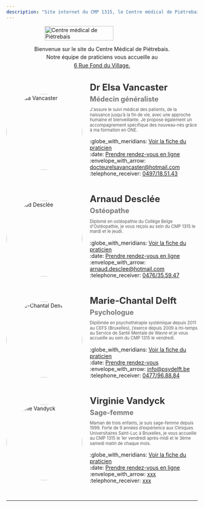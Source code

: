 ```yaml
---
description: "Site internet du CMP 1315, le Centre médical de Piétrebais."
---
```


<!-- LOGO PRINCIPAL -->
<div style="display: flex; justify-content: center; align-items: center; margin: 0; padding: 0;">
    <img src="/images/logo-CMP1315-cropped.png" alt="Centre médical de Piétrebais" 
         style="width: 60%; max-width: 700px; height: auto; display: block;">
</div>

<!-- TEXTE D'INTRODUCTION -->
<div style="text-align: center; line-height: 1.2; margin-top: 10px;">
    <p style="margin: 15px 0 0 0;">Bienvenue sur le site du Centre Médical de Piétrebais.</p>
    <p style="margin: 5px 0;">Notre équipe de praticiens vous accueille au</p>
        <a href="https://g.page/docteur-elsa-vancaster?share" target="_blank">
            6 Rue Fond du Village.
        </a>
</div>

<br>
<br>

<!-- LISTE DES PRATICIENS -->
<div style="max-width: 700px; margin: auto;">
    <!-- Praticien 1 : Elsa Vancaster -->
    <div style="display: flex; align-items: center; flex-wrap: wrap; gap: 20px; margin-bottom: 30px;">
        <div style="flex-shrink: 0;">
            <img src="/images/elsa-vancaster/docteur-elsa-vancaster.jpeg" alt="Dr Elsa Vancaster" 
                 style="width: 200px; height: 200px; border-radius: 50%; object-fit: cover;">
        </div>
        <div style="flex: 1; min-width: 250px;">
            <h2 style="margin: 0; font-size: 1.7em; color: #333;">Dr Elsa Vancaster</h2>
            <h3 style="margin: 5px 0 10px; font-size: 1.3em; color: #777;">Médecin généraliste</h3>
            <p style="font-size: 0.8em; color: #555; line-height: 1.2;">
                J'assure le suivi médical des patients, de la naissance jusqu’à la fin de vie, 
                avec une approche humaine et bienveillante. Je propose également un accompagnement spécifique 
                des nouveau-nés grâce à ma formation en ONE.
            </p>
            <p>
                :globe_with_meridians: <a href="/medecin-generaliste/elsa-vancaster/">
                      Voir la fiche du praticien</a>
                <br>
                :date: <a href="https://cmp1315.mikrono.com/" target="_blank">
                      Prendre rendez-vous en ligne</a>  
                <br>
                :envelope_with_arrow: <a href="mailto:docteurelsavancaster@hotmail.com">
                      docteurelsavancaster@hotmail.com</a>
                <br>
                :telephone_receiver: <a href="tel:+32497185143">
                      0497/18.51.43</a>
            </p>
        </div>
    </div>
    <!-- Praticien 2 : Arnaud Desclée -->
    <div style="display: flex; align-items: center; flex-wrap: wrap; gap: 20px; margin-bottom: 30px;">
        <div style="flex-shrink: 0;">
            <img src="/images/arnaud-desclee/arnaud-desclee.avif" alt="Arnaud Desclée" 
                 style="width: 200px; height: 200px; border-radius: 50%; object-fit: cover;">
        </div>
        <div style="flex: 1; min-width: 250px;">
            <h2 style="margin: 0; font-size: 1.7em; color: #333;">Arnaud Desclée</h2>
            <h3 style="margin: 5px 0 10px; font-size: 1.3em; color: #777;">Ostéopathe</h3>
            <p style="font-size: 0.8em; color: #555; line-height: 1.2;">
                Diplomé en ostéopathie du Collège Belge d'Ostéopathie, je vous reçois au sein du CMP 1315 le mardi et le jeudi.
            </p>
            <p>
                :globe_with_meridians: <a href="/osteopathe/arnaud-desclee/">
                      Voir la fiche du praticien</a>
                <br>
                :date: <a href="https://www.osteopathearnauddesclee.com/" target="_blank">
                      Prendre rendez-vous en ligne</a>  
                <br>
                :envelope_with_arrow: <a href="mailto:arnaud.desclee@hotmail.com">
                      arnaud.desclee@hotmail.com</a>
                <br>
                :telephone_receiver: <a href="tel:+32476355947">
                      0476/35.59.47</a>
            </p>
        </div>
    </div>
    <!-- Praticien 3 : Marie-Chantal Delft -->
    <div style="display: flex; align-items: center; flex-wrap: wrap; gap: 20px; margin-bottom: 30px;">
        <div style="flex-shrink: 0;">
            <img src="/images/marie-chantal-delft/marie-chantal-delft.png" alt="Marie-Chantal Delft" 
                 style="width: 200px; height: 200px; border-radius: 50%; object-fit: cover;">
        </div>
        <div style="flex: 1; min-width: 250px;">
            <h2 style="margin: 0; font-size: 1.7em; color: #333;">Marie-Chantal Delft</h2>
            <h3 style="margin: 5px 0 10px; font-size: 1.3em; color: #777;">Psychologue</h3>
            <p style="font-size: 0.8em; color: #555; line-height: 1.2;">
                Diplômée en psychothérapie systémique depuis 2011 au CEFS (Bruxelles), j’exerce depuis 2009 à mi-temps au Service de Santé Mentale de Wavre et je vous accueille au sein du CMP 1315 le vendredi.
            </p>
            <p>
                :globe_with_meridians: <a href="/psychologue/marie-chantal-delft/">
                      Voir la fiche du praticien</a>
                <br>
                :date: <a href="/psychologue/marie-chantal-delft/#comment-prendre-rendez-vous-">
                      Prendre rendez-vous</a>  
                <br>
                :envelope_with_arrow: <a href="mailto:info@psydelft.be">
                      info@psydelft.be</a>
                <br>
                :telephone_receiver: <a href="tel:+32477968884">
                      0477/96.88.84</a>
            </p>
        </div>
    </div>
    <!-- Praticien 4 : Virginie Vandyck -->
    <div style="display: flex; align-items: center; flex-wrap: wrap; gap: 20px; margin-bottom: 30px;">
        <div style="flex-shrink: 0;">
            <img src="/images/virginie-vandyck/virginie-vandyck.jpg" alt="Virginie Vandyck" 
                 style="width: 200px; height: 200px; border-radius: 50%; object-fit: cover;">
        </div>
        <div style="flex: 1; min-width: 250px;">
            <h2 style="margin: 0; font-size: 1.7em; color: #333;">Virginie Vandyck</h2>
            <h3 style="margin: 5px 0 10px; font-size: 1.3em; color: #777;">Sage-femme</h3>
            <p style="font-size: 0.8em; color: #555; line-height: 1.2;">
                Maman de trois enfants, je suis sage-femme depuis 1999.
                Forte de 9 années d’expérience aux Cliniques Universitaires Saint-Luc à Bruxelles, 
                je vous accueille au CMP 1315 le 1er vendredi après-midi et le 3ème samedi matin de chaque mois.
            </p>
            <p>
                :globe_with_meridians: <a href="/sage-femme/virginie-vandyck/">
                      Voir la fiche du praticien</a>
                <br>
                :date: <a href="#" target="_blank">
                      Prendre rendez-vous en ligne</a>  
                <br>
                :envelope_with_arrow: <a href="mailto:xxx">
                      xxx</a>
                <br>
                :telephone_receiver: <a href="tel:+32xxx">
                      xxx</a>
            </p>
        </div>
    </div>
</div>

---